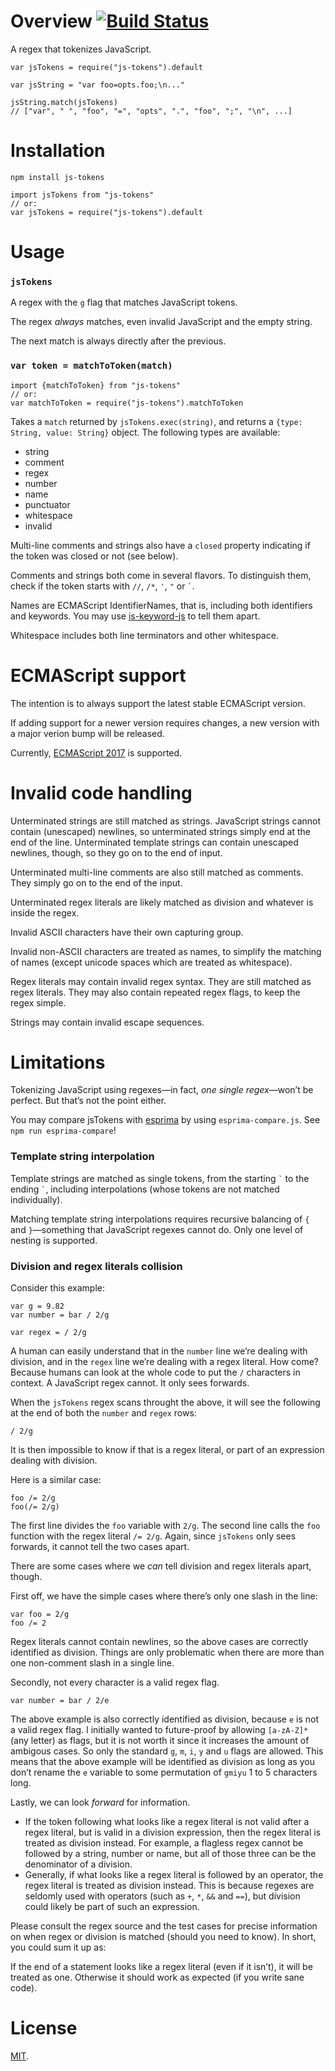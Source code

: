 Overview [![Build Status](https://travis-ci.org/lydell/js-tokens.svg?branch=master)](https://travis-ci.org/lydell/js-tokens)
============================================================================================================================

A regex that tokenizes JavaScript.

    var jsTokens = require("js-tokens").default

    var jsString = "var foo=opts.foo;\n..."

    jsString.match(jsTokens)
    // ["var", " ", "foo", "=", "opts", ".", "foo", ";", "\n", ...]

Installation
============

`npm install js-tokens`

    import jsTokens from "js-tokens"
    // or:
    var jsTokens = require("js-tokens").default

Usage
=====

### `jsTokens`

A regex with the `g` flag that matches JavaScript tokens.

The regex *always* matches, even invalid JavaScript and the empty string.

The next match is always directly after the previous.

### `var token = matchToToken(match)`

    import {matchToToken} from "js-tokens"
    // or:
    var matchToToken = require("js-tokens").matchToToken

Takes a `match` returned by `jsTokens.exec(string)`, and returns a `{type: String, value: String}` object. The following types are available:

-   string
-   comment
-   regex
-   number
-   name
-   punctuator
-   whitespace
-   invalid

Multi-line comments and strings also have a `closed` property indicating if the token was closed or not (see below).

Comments and strings both come in several flavors. To distinguish them, check if the token starts with `//`, `/*`, `'`, `"` or `` ` ``.

Names are ECMAScript IdentifierNames, that is, including both identifiers and keywords. You may use [is-keyword-js](https://github.com/crissdev/is-keyword-js) to tell them apart.

Whitespace includes both line terminators and other whitespace.

ECMAScript support
==================

The intention is to always support the latest stable ECMAScript version.

If adding support for a newer version requires changes, a new version with a major verion bump will be released.

Currently, [ECMAScript 2017](https://www.ecma-international.org/ecma-262/8.0/index.html) is supported.

Invalid code handling
=====================

Unterminated strings are still matched as strings. JavaScript strings cannot contain (unescaped) newlines, so unterminated strings simply end at the end of the line. Unterminated template strings can contain unescaped newlines, though, so they go on to the end of input.

Unterminated multi-line comments are also still matched as comments. They simply go on to the end of the input.

Unterminated regex literals are likely matched as division and whatever is inside the regex.

Invalid ASCII characters have their own capturing group.

Invalid non-ASCII characters are treated as names, to simplify the matching of names (except unicode spaces which are treated as whitespace).

Regex literals may contain invalid regex syntax. They are still matched as regex literals. They may also contain repeated regex flags, to keep the regex simple.

Strings may contain invalid escape sequences.

Limitations
===========

Tokenizing JavaScript using regexes—in fact, *one single regex*—won’t be perfect. But that’s not the point either.

You may compare jsTokens with [esprima](http://esprima.org/) by using `esprima-compare.js`. See `npm run esprima-compare`!

### Template string interpolation

Template strings are matched as single tokens, from the starting `` ` `` to the ending `` ` ``, including interpolations (whose tokens are not matched individually).

Matching template string interpolations requires recursive balancing of `{` and `}`—something that JavaScript regexes cannot do. Only one level of nesting is supported.

### Division and regex literals collision

Consider this example:

    var g = 9.82
    var number = bar / 2/g

    var regex = / 2/g

A human can easily understand that in the `number` line we’re dealing with division, and in the `regex` line we’re dealing with a regex literal. How come? Because humans can look at the whole code to put the `/` characters in context. A JavaScript regex cannot. It only sees forwards.

When the `jsTokens` regex scans throught the above, it will see the following at the end of both the `number` and `regex` rows:

    / 2/g

It is then impossible to know if that is a regex literal, or part of an expression dealing with division.

Here is a similar case:

    foo /= 2/g
    foo(/= 2/g)

The first line divides the `foo` variable with `2/g`. The second line calls the `foo` function with the regex literal `/= 2/g`. Again, since `jsTokens` only sees forwards, it cannot tell the two cases apart.

There are some cases where we *can* tell division and regex literals apart, though.

First off, we have the simple cases where there’s only one slash in the line:

    var foo = 2/g
    foo /= 2

Regex literals cannot contain newlines, so the above cases are correctly identified as division. Things are only problematic when there are more than one non-comment slash in a single line.

Secondly, not every character is a valid regex flag.

    var number = bar / 2/e

The above example is also correctly identified as division, because `e` is not a valid regex flag. I initially wanted to future-proof by allowing `[a-zA-Z]*` (any letter) as flags, but it is not worth it since it increases the amount of ambigous cases. So only the standard `g`, `m`, `i`, `y` and `u` flags are allowed. This means that the above example will be identified as division as long as you don’t rename the `e` variable to some permutation of `gmiyu` 1 to 5 characters long.

Lastly, we can look *forward* for information.

-   If the token following what looks like a regex literal is not valid after a regex literal, but is valid in a division expression, then the regex literal is treated as division instead. For example, a flagless regex cannot be followed by a string, number or name, but all of those three can be the denominator of a division.
-   Generally, if what looks like a regex literal is followed by an operator, the regex literal is treated as division instead. This is because regexes are seldomly used with operators (such as `+`, `*`, `&&` and `==`), but division could likely be part of such an expression.

Please consult the regex source and the test cases for precise information on when regex or division is matched (should you need to know). In short, you could sum it up as:

If the end of a statement looks like a regex literal (even if it isn’t), it will be treated as one. Otherwise it should work as expected (if you write sane code).

License
=======

[MIT](LICENSE).
